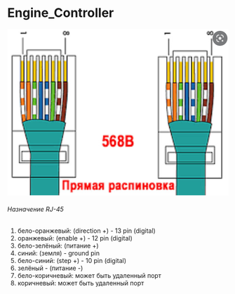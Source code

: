 # Engine_Controller

![Распиновка](RJ-45%20pins.bmp "Распиновка")
###### Назначение RJ-45
1. бело-оранжевый: (direction +) - 13 pin (digital)
2. оранжевый: (enable +) - 12 pin (digital)
3. бело-зелёный: (питание +)  
4. синий: (земля) - ground pin
5. бело-синий: (step +) - 10 pin (digital)
6. зелёный - (питание -)
7. бело-коричневый: может быть удаленный порт
8. коричневый: может быть удаленный порт